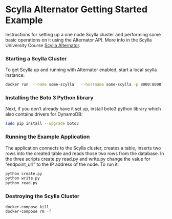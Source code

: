 # Scylla Alternator Getting Started Example
Instructions for setting up a one node Scylla cluster and performing some basic operations on it using the Alternator API. More info in the Scylla University Course [Scylla Alternator](https://university.scylladb.com/courses/scylla-alternator/lessons/dynamodb-api-compatibility-project-alternator-basics/). 

### Starting a Scylla Cluster
To get Scylla up and running with Alternator enabled, start a local scylla instance:
```bash
docker run  --name some-scylla   --hostname some-scylla -p 8000:8000  -d scylladb/scylla:4.4.0    --smp 1 --memory=750M --overprovisioned 1 --alternator-port=8000
```

### Installing the Boto 3 Python library
Next, if you don’t already have it set up, install boto3 python library which also contains drivers for DynamoDB:
```bash
sudo pip install --upgrade boto3
```

### Running the Example Application
The application connects to the Scylla cluster, creates a table, inserts two rows into the created table and reads those two rows from the database. 
In the three scripts create.py read.py and write.py change the value for “endpoint_url” to the IP address of the node. 
To run it:
```bash
python create.py
python write.py
python read.py
```

### Destroying the Scylla Cluster
```bash
docker-compose kill
docker-compose rm -f
```

